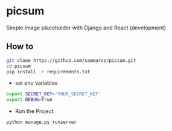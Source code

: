# picsum
Simple image placeholder with Django and React (development)


## How to

```Bash
git clone https://github.com/sammarxz/picsum.git
cd picsum
pip install -r requirements.txt
```

- set env variables

```Bash
export SECRET_KEY='YOUR_SECRET_KEY'
export DEBUG=True
```

- Run the Project

```Bash
python manage.py runserver
```
